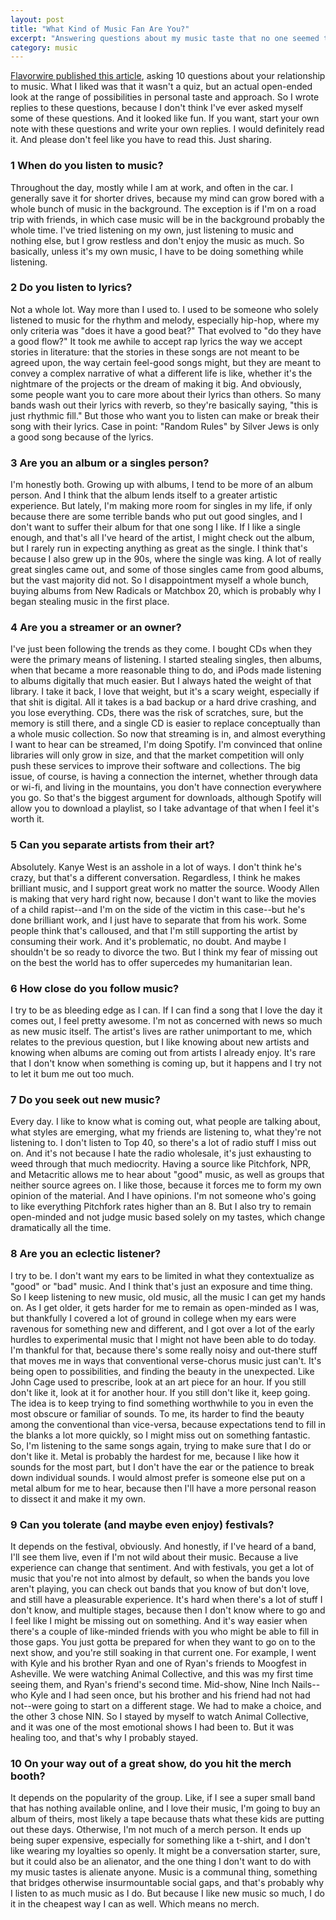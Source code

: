```yaml
---
layout: post
title: "What Kind of Music Fan Are You?"
excerpt: "Answering questions about my music taste that no one seemed to ask"
category: music
---
```


[Flavorwire published this article](http://flavorwire.com/446227/10-questions-that-define-you-as-a-music-fan/view-all/), asking 10 questions about your relationship to music. What I liked was that it wasn't a quiz, but an actual open-ended look at the range of possibilities in personal taste and approach. So I wrote replies to these questions, because I don't think I've ever asked myself some of these questions. And it looked like fun. If you want, start your own note with these questions and write your own replies. I would definitely read it. And please don't feel like you have to read this. Just sharing.

### 1 When do you listen to music?

Throughout the day, mostly while I am at work, and often in the car. I generally save it for shorter drives, because my mind can grow bored with a whole bunch of music in the background. The exception is if I'm on a road trip with friends, in which case music will be in the background probably the whole time. I've tried listening on my own, just listening to music and nothing else, but I grow restless and don't enjoy the music as much. So basically, unless it's my own music, I have to be doing something while listening.

### 2 Do you listen to lyrics?

Not a whole lot. Way more than I used to. I used to be someone who solely listened to music for the rhythm and melody, especially hip-hop, where my only criteria was "does it have a good beat?" That evolved to "do they have a good flow?" It took me awhile to accept rap lyrics the way we accept stories in literature: that the stories in these songs are not meant to be agreed upon, the way certain feel-good songs might, but they are meant to convey a complex narrative of what a different life is like, whether it's the nightmare of the projects or the dream of making it big. And obviously, some people want you to care more about their lyrics than others. So many bands wash out their lyrics with reverb, so they're basically saying, "this is just rhythmic fill." But those who want you to listen can make or break their song with their lyrics. Case in point: "Random Rules" by Silver Jews is only a good song because of the lyrics.

### 3 Are you an album or a singles person?

I'm honestly both. Growing up with albums, I tend to be more of an album person. And I think that the album lends itself to a greater artistic experience. But lately, I'm making more room for singles in my life, if only because there are some terrible bands who put out good singles, and I don't want to suffer their album for that one song I like. If I like a single enough, and that's all I've heard of the artist, I might check out the album, but I rarely run in expecting anything as great as the single. I think that's because I also grew up in the 90s, where the single was king. A lot of really great singles came out, and some of those singles came from good albums, but the vast majority did not. So I disappointment myself a whole bunch, buying albums from New Radicals or Matchbox 20, which is probably why I began stealing music in the first place.

### 4 Are you a streamer or an owner?

I've just been following the trends as they come. I bought CDs when they were the primary means of listening. I started stealing singles, then albums, when that became a more reasonable thing to do, and iPods made listening to albums digitally that much easier. But I always hated the weight of that library. I take it back, I love that weight, but it's a scary weight, especially if that shit is digital. All it takes is a bad backup or a hard drive crashing, and you lose everything. CDs, there was the risk of scratches, sure, but the memory is still there, and a single CD is easier to replace conceptually than a whole music collection. So now that streaming is in, and almost everything I want to hear can be streamed, I'm doing Spotify. I'm convinced that online libraries will only grow in size, and that the market competition will only push these services to improve their software and collections. The big issue, of course, is having a connection the internet, whether through data or wi-fi, and living in the mountains, you don't have connection everywhere you go. So that's the biggest argument for downloads, although Spotify will allow you to download a playlist, so I take advantage of that when I feel it's worth it.

### 5 Can you separate artists from their art?

Absolutely. Kanye West is an asshole in a lot of ways. I don't think he's crazy, but that's a different conversation. Regardless, I think he makes brilliant music, and I support great work no matter the source. Woody Allen is making that very hard right now, because I don't want to like the movies of a child rapist--and I'm on the side of the victim in this case--but he's done brilliant work, and I just have to separate that from his work. Some people think that's calloused, and that I'm still supporting the artist by consuming their work. And it's problematic, no doubt. And maybe I shouldn't be so ready to divorce the two. But I think my fear of missing out on the best the world has to offer supercedes my humanitarian lean.

### 6 How close do you follow music?

I try to be as bleeding edge as I can. If I can find a song that I love the day it comes out, I feel pretty awesome. I'm not as concerned with news so much as new music itself. The artist's lives are rather unimportant to me, which relates to the previous question, but I like knowing about new artists and knowing when albums are coming out from artists I already enjoy. It's rare that I don't know when something is coming up, but it happens and I try not to let it bum me out too much.

### 7 Do you seek out new music?

Every day. I like to know what is coming out, what people are talking about, what styles are emerging, what my friends are listening to, what they're not listening to. I don't listen to Top 40, so there's a lot of radio stuff I miss out on. And it's not because I hate the radio wholesale, it's just exhausting to weed through that much mediocrity. Having a source like Pitchfork, NPR, and Metacritic allows me to hear about "good" music, as well as groups that neither source agrees on. I like those, because it forces me to form my own opinion of the material. And I have opinions. I'm not someone who's going to like everything Pitchfork rates higher than an 8. But I also try to remain open-minded and not judge music based solely on my tastes, which change dramatically all the time.

### 8 Are you an eclectic listener?

I try to be. I don't want my ears to be limited in what they contextualize as "good" or "bad" music. And I think that's just an exposure and time thing. So I keep listening to new music, old music, all the music I can get my hands on. As I get older, it gets harder for me to remain as open-minded as I was, but thankfully I covered a lot of ground in college when my ears were ravenous for something new and different, and I got over a lot of the early hurdles to experimental music that I might not have been able to do today. I'm thankful for that, because there's some really noisy and out-there stuff that moves me in ways that conventional verse-chorus music just can't. It's being open to possibilities, and finding the beauty in the unexpected. Like John Cage used to prescribe, look at an art piece for an hour. If you still don't like it, look at it for another hour. If you still don't like it, keep going. The idea is to keep trying to find something worthwhile to you in even the most obscure or familiar of sounds. To me, its harder to find the beauty among the conventional than vice-versa, because expectations tend to fill in the blanks a lot more quickly, so I might miss out on something fantastic. So, I'm listening to the same songs again, trying to make sure that I do or don't like it. Metal is probably the hardest for me, because I like how it sounds for the most part, but I don't have the ear or the patience to break down individual sounds. I would almost prefer is someone else put on a metal album for me to hear, because then I'll have a more personal reason to dissect it and make it my own.

### 9 Can you tolerate (and maybe even enjoy) festivals?

It depends on the festival, obviously. And honestly, if I've heard of a band, I'll see them live, even if I'm not wild about their music. Because a live experience can change that sentiment. And with festivals, you get a lot of music that you're not into almost by default, so when the bands you love aren't playing, you can check out bands that you know of but don't love, and still have a pleasurable experience. It's hard when there's a lot of stuff I don't know, and multiple stages, because then I don't know where to go and I feel like I might be missing out on something. And it's way easier when there's a couple of like-minded friends with you who might be able to fill in those gaps. You just gotta be prepared for when they want to go on to the next show, and you're still soaking in that current one. For example, I went with Kyle and his brother Ryan and one of Ryan's friends to Moogfest in Asheville. We were watching Animal Collective, and this was my first time seeing them, and Ryan's friend's second time. Mid-show, Nine Inch Nails--who Kyle and I had seen once, but his brother and his friend had not had not--were going to start on a different stage. We had to make a choice, and the other 3 chose NIN. So I stayed by myself to watch Animal Collective, and it was one of the most emotional shows I had been to. But it was healing too, and that's why I probably stayed.

### 10 On your way out of a great show, do you hit the merch booth?

It depends on the popularity of the group. Like, if I see a super small band that has nothing available online, and I love their music, I'm going to buy an album of theirs, most likely a tape because thats what these kids are putting out these days. Otherwise, I'm not much of a merch person. It ends up being super expensive, especially for something like a t-shirt, and I don't like wearing my loyalties so openly. It might be a conversation starter, sure, but it could also be an alienator, and the one thing I don't want to do with my music tastes is alienate anyone. Music is a communal thing, something that bridges otherwise insurmountable social gaps, and that's probably why I listen to as much music as I do. But because I like new music so much, I do it in the cheapest way I can as well. Which means no merch.
